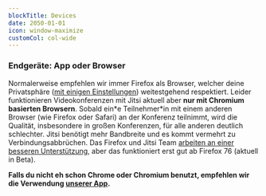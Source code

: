 ```yaml
---
blockTitle: Devices
date: 2050-01-01
icon: window-maximize
customCol: col-wide
---
```

### Endgeräte: App oder Browser

Normalerweise empfehlen wir immer Firefox als Browser, welcher deine Privatsphäre ([mit einigen Einstellungen](https://www.privacytools.io/browsers/#browser)) weitestgehend respektiert. Leider funktionieren Videokonferenzen mit Jitsi aktuell aber **nur mit Chromium basierten Browsern**. Sobald ein\*e Teilnehmer\*in mit einem anderen Browser (wie Firefox oder Safari) an der Konferenz teilnimmt, wird die Qualität, insbesondere in großen Konferenzen, für alle anderen deutlich schlechter. Jitsi benötigt mehr Bandbreite und es kommt vermehrt zu Verbindungsabbrüchen. Das Firefox und Jitsi Team [arbeiten an einer besseren Unterstützung](https://github.com/jitsi/jitsi-meet/issues/4758), aber das funktioniert erst gut ab Firefox 76 (aktuell in Beta).

**Falls du nicht eh schon Chrome oder Chromium benutzt, empfehlen wir die Verwendung [unserer App](#block-quick-start).**
